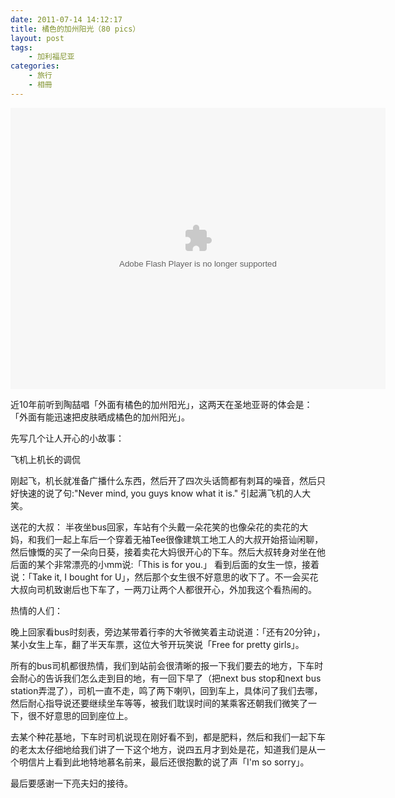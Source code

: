 ```yaml
---
date: 2011-07-14 14:12:17
title: 橘色的加州阳光（80 pics）
layout: post
tags:
    - 加利福尼亚
categories:
    - 旅行
    - 相冊
---
```


<object width="600" height="450"> <param name="flashvars" value="offsite=true&lang=en-us&page_show_url=%2Fphotos%2Fztpala%2Fsets%2F72157629609131478%2Fshow%2F&page_show_back_url=%2Fphotos%2Fztpala%2Fsets%2F72157629609131478%2F&set_id=72157629609131478&jump_to="></param> <param name="movie" value="http://www.flickr.com/apps/slideshow/show.swf?v=109615"></param> <param name="allowFullScreen" value="true"></param><embed type="application/x-shockwave-flash" src="http://www.flickr.com/apps/slideshow/show.swf?v=109615" allowFullScreen="true" flashvars="offsite=true&lang=en-us&page_show_url=%2Fphotos%2Fztpala%2Fsets%2F72157629609131478%2Fshow%2F&page_show_back_url=%2Fphotos%2Fztpala%2Fsets%2F72157629609131478%2F&set_id=72157629609131478&jump_to=" width="600" height="450"></embed></object>

近10年前听到陶喆唱「外面有橘色的加州阳光」，这两天在圣地亚哥的体会是：「外面有能迅速把皮肤晒成橘色的加州阳光」。

先写几个让人开心的小故事：

飞机上机长的调侃

刚起飞，机长就准备广播什么东西，然后开了四次头话筒都有刺耳的噪音，然后只好快速的说了句:"Never mind, you guys know what it is." 引起满飞机的人大笑。

送花的大叔：
半夜坐bus回家，车站有个头戴一朵花笑的也像朵花的卖花的大妈，和我们一起上车后一个穿着无袖Tee很像建筑工地工人的大叔开始搭讪闲聊，然后慷慨的买了一朵向日葵，接着卖花大妈很开心的下车。然后大叔转身对坐在他后面的某个非常漂亮的小mm说:「This is for you.」 看到后面的女生一惊，接着说：「Take it, I bought for U」，然后那个女生很不好意思的收下了。不一会买花大叔向司机致谢后也下车了，一两刀让两个人都很开心，外加我这个看热闹的。

热情的人们：

晚上回家看bus时刻表，旁边某带着行李的大爷微笑着主动说道：「还有20分钟」，某小女生上车，翻了半天车票，这位大爷开玩笑说「Free for pretty girls」。

所有的bus司机都很热情，我们到站前会很清晰的报一下我们要去的地方，下车时会耐心的告诉我们怎么走到目的地，有一回下早了（把next bus stop和next bus station弄混了），司机一直不走，鸣了两下喇叭，回到车上，具体问了我们去哪，然后耐心指导说还要继续坐车等等，被我们耽误时间的某乘客还朝我们微笑了一下，很不好意思的回到座位上。

去某个种花基地，下车时司机说现在刚好看不到，都是肥料，然后和我们一起下车的老太太仔细地给我们讲了一下这个地方，说四五月才到处是花，知道我们是从一个明信片上看到此地特地慕名前来，最后还很抱歉的说了声「I'm so sorry」。

最后要感谢一下亮夫妇的接待。
